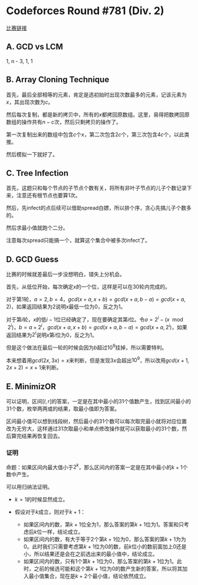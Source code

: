 # Codeforces Round #781 (Div. 2)

[比赛链接](http://codeforces.com/contest/1665)

## A. GCD vs LCM

1, n - 3, 1, 1

## B. Array Cloning Technique

首先，最后全部相等的元素，肯定是选初始时出现次数最多的元素，记该元素为$x$，其出现次数为$c$。

然后每次复制，都是新的拷贝中，所有的$x$都拷回原数组。这里，易得把数拷回原数组的操作共有$n - c$次，然后只剩拷贝的操作了。

第一次复制出来的数组中包含$c$个$x$，第二次包含$2c$个，第三次包含$4c$个，以此类推。

然后模拟一下就好了。

## C. Tree Infection

首先，这题只和每个节点的子节点个数有关，将所有非叶子节点的儿子个数记录下来，注意还有根节点也要算1次。

然后，先infect的点后续可以借助spread白嫖，所以排个序，贪心先搞儿子个数多的。

然后求最小值就跑个二分。

注意每次spread只能搞一个，就算这个集合中被多次infect了。

## D. GCD Guess

比赛的时候就差最后一步没想明白，错失上分机会。

首先，从低位开始，每次确定$x$的一个位，这样是可以在30轮内完成的。

对于第$1$轮，$a=2,b=4$，$gcd(x+a, x+b) = gcd(x+a, b - a) = gcd(x + a, 2)$，如果返回结果为$2$说明$x$最低一位为0，反之为1。

对于第$i$轮，$x$的低$i - 1$位已经确定了，现在要确定其第$i$位。令$a = 2^i - (x \mod 2^i)$，$b = a + 2^i$，$gcd(x+a,x+b) = gcd(x + a, b -a) = gcd(x + a, 2^i)$，如果返回结果为$2^i$说明$x$第$i$位为0，反之为1。

但是这个做法在最后一轮的时候会因为$b$超过$10^9$挂掉，所以需要特判。

本来想着用$gcd(2x,3x) = x$来判断，但是发现$3x$会超出$10^9$，所以改用$gcd(x + 1, 2x + 2) = x+1$来判断。  

## E. MinimizOR

可以证明，区间$[l, r]$的答案，一定是在其中最小的$31$个值数产生，找到区间最小的31个数，枚举两两或的结果，取最小值即为答案。

区间最小值可以想到线段树，然后最小的31个数可以每次取完最小就将对应位置改为无穷大，这样通过31次取最小和单点修改操作就可以获取最小的31个数，然后算完结果再恢复回去。

### 证明

命题：如果区间内最大值小于$2^k$，那么区间内的答案一定是在其中最小的$k+1$个数中产生。

可以用归纳法证明。

- $k=1$的时候显然成立。

- 假设对于$k$成立，则对于$k+1$：
  - 如果区间内的数，第$k+1$位全为1，那么答案的第$k +1$位为1。答案和只考虑后$k$位一样，结论成立。
  - 如果区间内的数，有大于等于2个第$k+1$位为0，那么答案的第$k+1$为为0。此时我们只需要考虑第$k+1$位为0的数，前$k$位小的数前面加上0还是小，所以结果还是会在之前选出来的最小值中，结论成立。
  - 如果区间内的数，只有1个第$k+1$位为0，那么答案的第$k +1$位为1。此时，之前的候选可能和这个第$k+1$位为0的数产生新的答案，所以将其加入最小值集合，现在是$k+2$个最小值，结论依然成立。